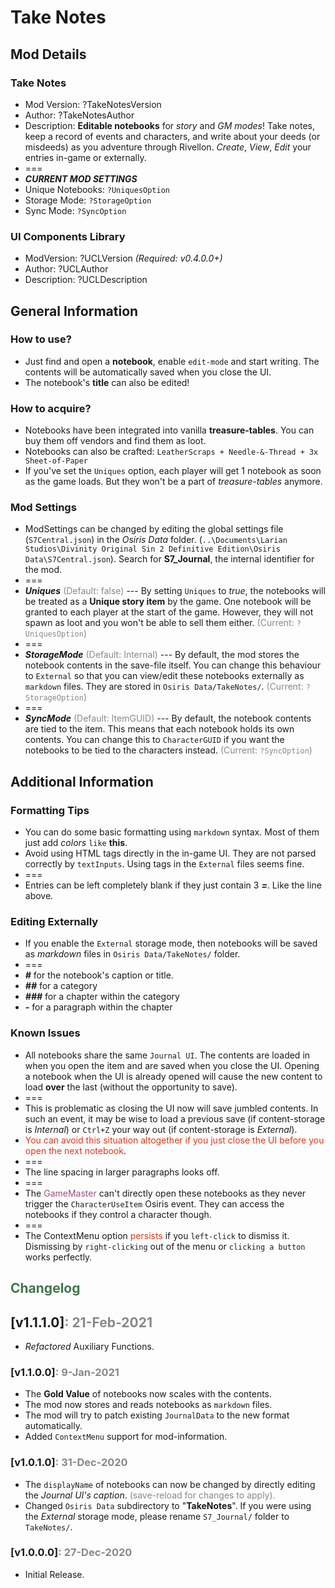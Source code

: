 # Take Notes

## Mod Details

### Take Notes

- Mod Version: ?TakeNotesVersion
- Author: ?TakeNotesAuthor
- Description: **Editable notebooks** for *story* and *GM modes*! Take notes, keep a record of events and characters, and write about your deeds (or misdeeds) as you adventure through Rivellon. *Create*, *View*, *Edit* your entries in-game or externally.
- ===
- ***CURRENT MOD SETTINGS***
- Unique Notebooks: `?UniquesOption`
- Storage Mode: `?StorageOption`
- Sync Mode: `?SyncOption`

### UI Components Library

- ModVersion: ?UCLVersion *(Required: v0.4.0.0+)*
- Author: ?UCLAuthor
- Description: ?UCLDescription

## General Information

### How to use?

- Just find and open a **notebook**, enable `edit-mode` and start writing. The contents will be automatically saved when you close the UI.
- The notebook's **title** can also be edited!

### How to acquire?

- Notebooks have been integrated into vanilla **treasure-tables**. You can buy them off vendors and find them as loot.
- Notebooks can also be crafted: `LeatherScraps + Needle-&-Thread + 3x Sheet-of-Paper`
- If you've set the `Uniques` option, each player will get 1 notebook as soon as the game loads. But they won't be a part of *treasure-tables* anymore.

### Mod Settings

- ModSettings can be changed by editing the global settings file (`S7Central.json`) in the *Osiris Data* folder. (`..\Documents\Larian Studios\Divinity Original Sin 2 Definitive Edition\Osiris Data\S7Central.json`). Search for **S7_Journal**, the internal identifier for the mod.
- ===
- ***Uniques*** <font color='#888888'>(Default: false)</font> --- By setting `Uniques` to *true*, the notebooks will be treated as a **Unique story item** by the game. One notebook will be granted to each player at the start of the game. However, they will not spawn as loot and you won't be able to sell them either. <font color='#888888'>(Current: `?UniquesOption`)</font>
- ===
- ***StorageMode*** <font color='#888888'>(Default: Internal)</font> --- By default, the mod stores the notebook contents in the save-file itself. You can change this behaviour to `External` so that you can view/edit these notebooks externally as `markdown` files. They are stored in `Osiris Data/TakeNotes/`. <font color='#888888'>(Current: `?StorageOption`)</font>
- ===
- ***SyncMode*** <font color='#888888'>(Default: ItemGUID)</font> --- By default, the notebook contents are tied to the item. This means that each notebook holds its own contents. You can change this to `CharacterGUID` if you want the notebooks to be tied to the characters instead. <font color='#888888'>(Current: `?SyncOption`)</font>

## Additional Information

### Formatting Tips

- You can do some basic formatting using `markdown` syntax. Most of them just add *colors* `like` **this**.
- Avoid using HTML tags directly in the in-game UI. They are not parsed correctly by `textInputs`. Using tags in the `External` files seems fine.
- ===
- Entries can be left completely blank if they just contain 3 ***=***. Like the line above.

### Editing Externally

- If you enable the `External` storage mode, then notebooks will be saved as *markdown* files in `Osiris Data/TakeNotes/` folder.
- ===
- ***#*** for the notebook's caption or title.
- ***##*** for a category
- ***###*** for a chapter within the category
- ***-*** for a paragraph within the chapter

### Known Issues

- All notebooks share the same `Journal UI`. The contents are loaded in when you open the item and are saved when you close the UI. Opening a notebook when the UI is already opened will cause the new content to load **over** the last (without the opportunity to save).
- ===
- This is problematic as closing the UI now will save jumbled contents. In such an event, it may be wise to load a previous save (if content-storage is *Internal*) or `Ctrl+Z` your way out (if content-storage is *External*).
- <font color='#E03616'>You can avoid this situation altogether if you just close the UI before you open the next notebook</font>.
- ===
- The line spacing in larger paragraphs looks off.
- ===
- The <font color='#9A5085'>GameMaster</font> can't directly open these notebooks as they never trigger the `CharacterUseItem` Osiris event. They can access the notebooks if they control a character though.
- ===
- The ContextMenu option <font color='#E03616'>persists</font> if you `left-click` to dismiss it. Dismissing by `right-clicking` out of the menu or `clicking a button` works perfectly.

## <font color='#3F784C'>Changelog</font>

## [v1.1.1.0]<font color='#888888'>: 21-Feb-2021</font>

- *Refactored* Auxiliary Functions.

### [v1.1.0.0]<font color='#888888'>: 9-Jan-2021</font>

- The **Gold Value** of notebooks now scales with the contents.
- The mod now stores and reads notebooks as `markdown` files.
- The mod will try to patch existing `JournalData` to the new format automatically.
- Added `ContextMenu` support for mod-information.

### [v1.0.1.0]<font color='#888888'>: 31-Dec-2020</font>

- The `displayName` of notebooks can now be changed by directly editing the *Journal UI's caption*. <font color='#888888'>(save-reload for changes to apply).</font>
- Changed `Osiris Data` subdirectory to "**TakeNotes**". If you were using the *External* storage mode, please rename `S7_Journal/` folder to `TakeNotes/`.

### [v1.0.0.0]<font color='#888888'>: 27-Dec-2020</font>

- Initial Release.
